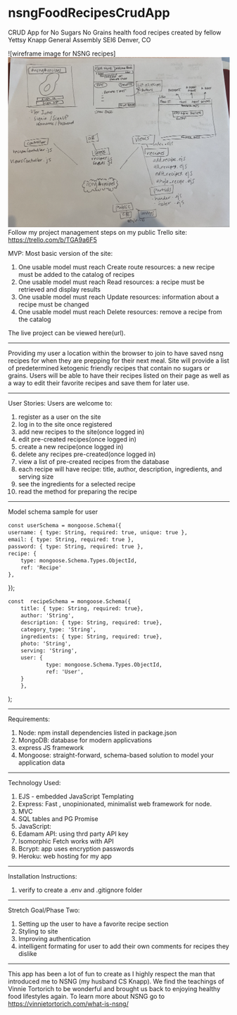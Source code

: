 # nsngFoodRecipesCrudApp
CRUD App for No Sugars No Grains health food recipes created by fellow Yettsy Knapp 
General Assembly SEI6 Denver, CO


![wireframe image for NSNG recipes]<img src="images/nsngRecipesApp.png">
Follow my project management steps on my public Trello site:  https://trello.com/b/TGA9a6F5

MVP: Most basic version of the site: 
1. One usable model must reach Create route resources: a new recipe must be added to the catalog of recipes
1. One usable model must reach Read resources: a recipe must be retrieved and display results
1. One usable model must reach Update resources: information about a recipe must be changed
1. One usable model must reach Delete resources: remove a recipe from the catalog

The live project can be viewed here(url).
____________________________________________

Providing my user a location within the browser to join to have saved nsng recipes for when they are prepping for their next meal. 
Site will provide a list of predetermined ketogenic friendly recipes that contain no sugars or grains. Users will be able to have their recipes listed on their page as well as a way to edit their favorite recipes and save them for later use. 


________________________________________________
User Stories:
Users are welcome to:
1. register as a user on the site
1. log in to the site once registered
1. add new recipes to the site(once logged in)
1. edit pre-created recipes(once logged in)
1. create a new recipe(once logged in)
1. delete any recipes pre-created(once logged in)
1. view a list of pre-created recipes from the database
1. each recipe will have recipe: title, author, description, ingredients, and serving size 
1. see the ingredients for a selected recipe
1. read the method for preparing the recipe

___________________________________________
Model schema sample for user 

    const userSchema = mongoose.Schema({
    username: { type: String, required: true, unique: true },
    email: { type: String, required: true },
    password: { type: String, required: true },
    recipe: {
        type: mongoose.Schema.Types.ObjectId,
        ref: 'Recipe'
    },
});

    const  recipeSchema = mongoose.Schema({
        title: { type: String, required: true},
        author: 'String',
        description: { type: String, required: true},
        category_type: 'String',
        ingredients: { type: String, required: true},
        photo: 'String',
        serving: 'String',
        user: { 
                type: mongoose.Schema.Types.ObjectId,
                ref: 'User',
        }
        },
   );
___________________________________________
Requirements:
1. Node: npm install dependencies listed in package.json
1. MongoDB: database for modern applicvations
1. express JS framework
1. Mongoose: straight-forward, schema-based solution to model your application data
_____________________________________________
Technology Used:
1. EJS - embedded JavaScript Templating
1. Express: Fast , unopinionated, minimalist web framework for node.
1. MVC
1. SQL tables and PG Promise
1. JavaScript:
1. Edamam API: using thrd party API key
1. Isomorphic Fetch works with API 
1. Bcrypt: app uses encryption passwords
1. Heroku: web hosting for my app
_____________________________________________
Installation Instructions:
1. verify to create a .env and .gitignore folder 
_____________________________________________

Stretch Goal/Phase Two:
1. Setting up the user to have a favorite recipe section
1. Styling to site
1. Improving authentication
1. intelligent formating for user to add their own comments for recipes they dislike
_______________________________________________
This app has been a lot of fun to create as I highly respect the man that introduced me to NSNG (my husband CS Knapp). We find the teachings of Vinnie Tortorich to be wonderful and brought us back to enjoying healthy food lifestyles again. To learn more about NSNG go to https://vinnietortorich.com/what-is-nsng/